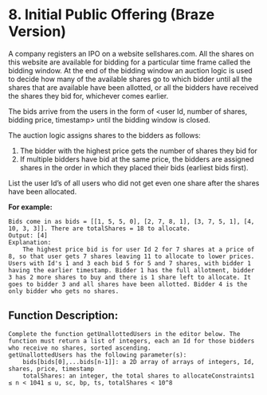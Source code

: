 # 8. Initial Public Offering (Braze Version)

A company registers an IPO on a website sellshares.com. All the shares on this website are available for bidding for a particular time frame called the bidding window. 
At the end of the bidding window an auction logic is used to decide how many of the available shares go to which bidder until all the shares that are available have been allotted, or all the bidders have received the shares they bid for, whichever comes earlier.

The bids arrive from the users in the form of <user Id, number of shares, bidding price, timestamp> until the bidding window is closed.

The auction logic assigns shares to the bidders as follows:

1. The bidder with the highest price gets the number of shares they bid for
2. If multiple bidders have bid at the same price, the bidders are assigned shares in the order in which they placed their bids (earliest bids first).

List the user Id’s of all users who did not get even one share after the shares have been allocated.

**For example:**

    Bids come in as bids = [[1, 5, 5, 0], [2, 7, 8, 1], [3, 7, 5, 1], [4, 10, 3, 3]]. There are totalShares = 18 to allocate. 
    Output: [4]
    Explanation:
        The highest price bid is for user Id 2 for 7 shares at a price of 8, so that user gets 7 shares leaving 11 to allocate to lower prices. Users with Id's 1 and 3 each bid 5 for 5 and 7 shares, with bidder 1 having the earlier timestamp. Bidder 1 has the full allotment, bidder 3 has 2 more shares to buy and there is 1 share left to allocate. It goes to bidder 3 and all shares have been allotted. Bidder 4 is the only bidder who gets no shares.
    
## Function Description:

    Complete the function getUnallottedUsers in the editor below. The function must return a list of integers, each an Id for those bidders who receive no shares, sorted ascending.
    getUnallottedUsers has the following parameter(s):
        bids[bids[0],...bids[n-1]]: a 2D array of arrays of integers, Id, shares, price, timestamp
        totalShares: an integer, the total shares to allocateConstraints1 ≤ n < 1041 ≤ u, sc, bp, ts, totalShares < 10^8